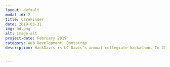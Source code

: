 ```yaml
---
layout: default
modal-id: 2
title: CareFinder
date: 2019-03-31
img: hd.png
alt: image-alt
project-date: February 2019
category: Web Development, Bootstrap
description: HackDavis is UC Davis's annual collegiate hackathon. In 2019, my team built Davis Displacement Database, a one-stop web application for people in the Yolo County area to find aid. We placed second overall and won Best Environmental Hack. After the hackathon, we partnered with Google to rebuild our project from the ground up. Though the website is no longer maintained, the code can be viewed <a href="https://github.com/nan-tech"> here. </a> Google's team wrote a <a href="https://edu.google.com/why-google/case-studies/carefinder/" target="_blank">case study</a> about our work. Our team no longer maintains this project, but it was a great experience nonetheless. <br><br>


---
```

